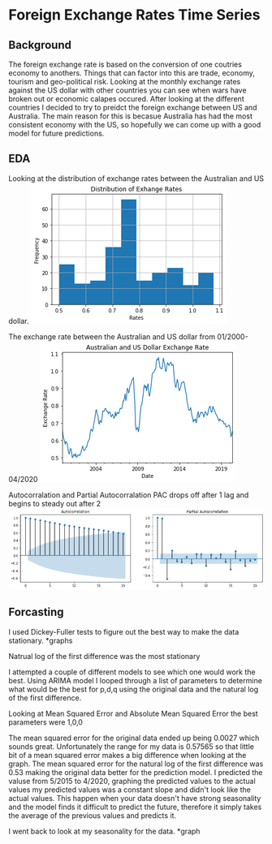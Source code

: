 # Foreign Exchange Rates Time Series

## Background

The foreign exchange rate is based on the conversion of one coutries economy to anothers. Things that can factor into this are trade, economy, tourism and geo-political risk. Looking at the monthly exchange rates against the US dollar with other countries you can see when wars have broken out or economic calapes occured. After looking at the different countries I decided to try to preidct the foreign exchange between US and Australia. The main reason for this is becasue Australia has had the most consistent economy with the US, so hopefully we can come up with a good model for future predictions. 

## EDA

Looking at the distribution of exchange rates between the Australian and US dollar. 
![hist_aus.png](graphs/hist_aus.png)

The exchange rate between the Australian and US dollar from 01/2000-04/2020
![rates.png](graphs/aus_us_exchange.png)

Autocorralation and Partial Autocorralation
PAC drops off after 1 lag and begins to steady out after 2
![ac_pac.png](graphs/ac_pac.png)

## Forcasting

I used Dickey-Fuller tests to figure out the best way to make the data stationary. 
*graphs

Natrual log of the first difference was the most stationary

I attempted a couple of different models to see which one would work the best. Using ARIMA model I looped through a list of parameters to determine what would be the best for p,d,q using the original data and the natural log of the first difference. 

Looking at Mean Squared Error and Absolute Mean Squared Error the best parameters were 1,0,0

The mean squared error for the original data ended up being 0.0027 which sounds great. Unfortunately the range for my data is 0.57565 so that little bit of a mean squared error makes a big difference when looking at the graph. 
The mean squared error for the natural log of the first difference was 0.53 making the original data better for the prediction model. 
I predicted the valuse from 5/2015 to 4/2020, graphing the predicted values to the actual values my predicted values was a constant slope and didn't look like the actual values. This happen when your data doesn't have strong seasonality and the model finds it difficult to predict the future, therefore it simply takes the average of the previous values and predicts it.

I went back to look at my seasonality for the data.
*graph

